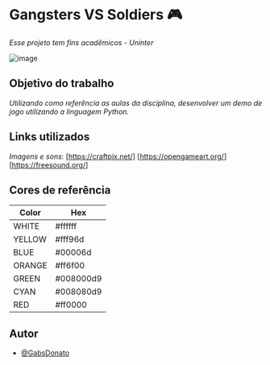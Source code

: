 
# Gangsters VS Soldiers 🎮
*Esse projeto tem fins acadêmicos - Uninter*

![image](https://github.com/user-attachments/assets/45d3dd3c-a6e2-4f61-b5af-40f1743778a5)




## Objetivo do trabalho
*Utilizando como referência as aulas da disciplina, desenvolver um
demo de jogo utilizando a linguagem Python.*

## Links utilizados
*Imagens e sons*:
[https://craftpix.net/] [https://opengameart.org/] [https://freesound.org/]




## Cores de referência

| Color             | Hex                                                                |
| ----------------- | ------------------------------------------------------------------ |
| WHITE | #ffffff |
| YELLOW | #fff96d |
| BLUE | #00006d |
| ORANGE | #ff6f00 |
| GREEN | #008000d9 |
| CYAN | #008080d9 |
| RED | #ff0000 |

## Autor

- [@GabsDonato](https://github.com/GabsDonato)




